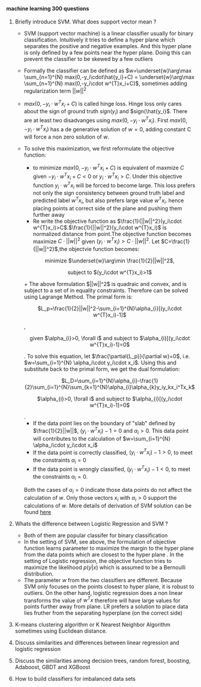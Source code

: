 
#### machine learning 300 questions 
1. Briefly introduce SVM. What does support vector mean ? 
    - SVM (support vector machine) is a linear classifier usually for binary classification. Intuitively it tries to define a hyper plane which separates the positive and negative examples. And this hyper plane is only defined by a few points near the hyper plane. Doing this can prevent the classifier to be skewed by a few outliers
    - Formally the classifier can be defined as $w=\underset{w}\arg\max \sum_{n=1}^{N} max(0,-y_i\cdot\hat{y_i}+C) = \underset{w}\arg\max \sum_{n=1}^{N} max(0,-y_i\cdot w^{T}x_i+C)$, sometimes adding regularization term $||w||^2$
    - $max(0,-y_i\cdot w^{T}x_i+C)$ is called hinge loss. Hinge loss only cares about the sign of ground truth $sign(y_i)$ and $sign(\hat{y_i}$. There are at least two disadvanges using $max(0,-y_i\cdot w^{T}x_i)$. First
    $max(0,-y_i\cdot w^{T}x_i)$ has a de generative solution of $w=0$, adding constant C will force a non zero solution of $w$. 

    - To solve this maximization, we first reformulate the objective function:
        + to minimize $max(0,-y_i\cdot w^{T}x_i+C)$ is equivalent of maxmize $C$ given $-y_i\cdot w^{T}x_i+C < 0$ or $y_i\cdot w^{T}x_i>C$. Under this objective function $y_i\cdot w^{T}x_i$ will be forced to become large. This loss prefers not only the sign consistency between ground truth label and predicted label $w^{T}x_i$, but also prefers large value $w^{T}x_i$. hence placing points at correct side of the plane and pushing them further away
        +  Re write the objective function as $\frac{1}{||w||^2}(y_i\cdot w^{T}x_i)>C$.$\frac{1}{||w||^2}(y_i\cdot w^{T}x_i)$ is normalized distance from point.The objective function becomes maximize $C \cdot||w||^2$ given $(y_i\cdot w^{T}x_i)>C\cdot||w||^2$. Let $C=\frac{1}{||w||^2}$,the objectvie function becomes:
        <p style="text-align: center;">minimize $\underset{w}\arg\min \frac{1}{2}||w||^2$,</p>
        <p style="text-align: center;">subject to $(y_i\cdot w^{T}x_i)>1$</p>
        + The above formulation $||w||^2$ is quadraic and convex, and is subject to a set of in equality constraints. Therefore can be solved using Lagrange Method. 
        The primal form is:
        <p style="text-align: center;">$L_p=\frac{1}{2}||w||^2-\sum_{i=1}^{N}\alpha_{i}[(y_i\cdot w^{T}x_i)-1]$</p>, 
        <p style="text-align: center;">given $\alpha_{i}>0, \forall i$ and subject to $\alpha_{i}[(y_i\cdot w^{T}x_i)-1]=0$ </p>. 
        To solve this equation, let $\frac{\partial{L_p}}{\partial w}=0$, i.e. $w=\sum_{i=1}^{N} \alpha_i\cdot y_i\cdot x_i$. Using this and substitute back to the primal form, we get the dual formulation:
        <p style="text-align: center;">$L_D=\sum_{i=1}^{N}\alpha_{i}-\frac{1}{2}\sum_{i=1}^{N}\sum_{k=1}^{N}\alpha_{i}\alpha_{k}y_iy_kx_i^Tx_k$</p>
        <p style="text-align: center;">$\alpha_{i}>0, \forall i$ and subject to $\alpha_{i}[(y_i\cdot w^{T}x_i)-1]=0$ </p>. 

        + If the data point lies on the boundary of "slab" defined by $\frac{1}{2}||w||$, $(y_i\cdot w^{T}x_i)-1=0$ and $\alpha_{i}>0$. This data point will contributes to the calculation of $w=\sum_{i=1}^{N} \alpha_i\cdot y_i\cdot x_i$
        + If the data point is correctly classified, $(y_i\cdot w^{T}x_i)-1>0$, to meet the constraints $\alpha_{i}=0$
        + If the data point is wrongly classified, $(y_i\cdot w^{T}x_i)-1<0$, to meet the constraints $\alpha_{i}=0$. 
        
        Both the cases of $\alpha_{i}=0$ indicate those data points do not affect the calculation of $w$. Only those vectors $x_i$ with $\alpha_i>0$ support the calculations of $w$. More details of derivation of SVM solution can be found [here](http://people.csail.mit.edu/dsontag/courses/ml13/slides/lecture6.pdf)     
    
2. Whats the difference between Logistic Regression and SVM ?  
    - Both of them are popular classifer for binary classification 
    - In the setting of SVM, see above, the formulation of objective function learns parameter to maximize the margin to the hyper plane from the data points which are closest to the hyper plane . In the setting of Logistic regression, the objective function tries to maximize the likelihood $p(y|x)$ which is assumed to be a Bernoulli distribution. 
    - The parameter $w$ from the two classifiers are different. Because SVM only focuses on the points closest to hyper plane, it is robust to outliers. On the other hand, logistic regression does a non linear transforms the value of $w^Tx$ therefore will have large values for points further away from plane. LR prefers a solution to place data lies fruther from the separating hyperplane (on the correct side)
    
3. K-means clustering algorithm or K Nearest Neighbor Algorithm sometimes using Euclidean distance. 

5. Discuss similarities and differences between linear regression and logistic regression 
6. Discuss the similarities among decision trees, random forest, boosting, Adaboost, GBDT and XGBoost 
7. How to build classifiers for imbalanced data sets 


